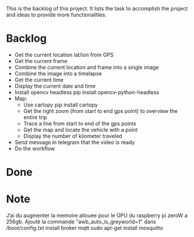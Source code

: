 This is the backlog of this project.
It lists the task to accomplish the project 
and ideas to provide more functionalities.

# Backlog
- Get the current location lat/lon from GPS
- Get the current frame
- Combine the current location and frame into a single image
- Combine the image into a timelapse
- Get the current time
- Display the current date and time
- Install opencv headless pip install opencv-python-headless
- Map:
  - Use cartopy pip install cartopy
  - Get the right zoom (from start to end gps point) to overview the entire trip
  - Trace a line from start to end of the gps points  
  - Get the map and locate the vehicle with a point
  - Display the number of kilometer traveled
- Send message in telegram that the video is ready
- Do the workflow

# Done


# Note
J’ai du augmenter la memoire allouee pour le GPU du raspberry pi zeroW a 256gb.
Ajouté la commande "awb_auto_is_greyworld=1" dans /boot/config.txt
install broker mqtt sudo apt-get install mosquitto